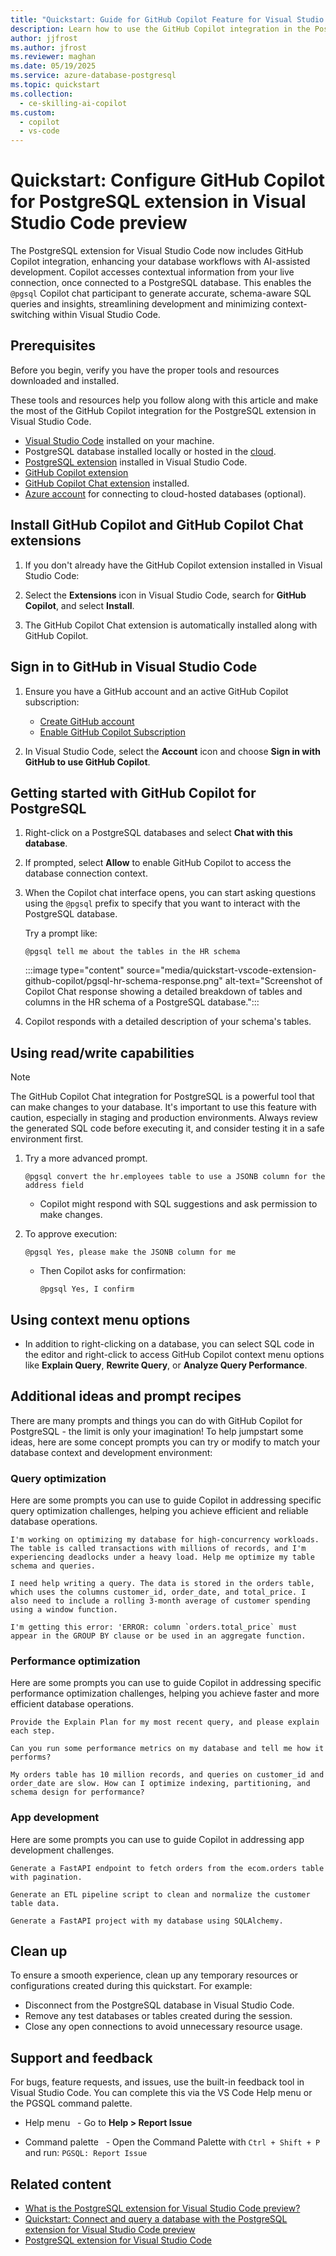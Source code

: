 ```yaml
---
title: "Quickstart: Guide for GitHub Copilot Feature for Visual Studio Code PostgreSQL Extension"
description: Learn how to use the GitHub Copilot integration in the PostgreSQL extension for Visual Studio Code.
author: jjfrost
ms.author: jfrost
ms.reviewer: maghan
ms.date: 05/19/2025
ms.service: azure-database-postgresql
ms.topic: quickstart
ms.collection:
  - ce-skilling-ai-copilot
ms.custom:
  - copilot
  - vs-code
---
```


# Quickstart: Configure GitHub Copilot for PostgreSQL extension in Visual Studio Code preview

The PostgreSQL extension for Visual Studio Code now includes GitHub Copilot integration, enhancing your database workflows with AI-assisted development. Copilot accesses contextual information from your live connection, once connected to a PostgreSQL database. This enables the `@pgsql` Copilot chat participant to generate accurate, schema-aware SQL queries and insights, streamlining development and minimizing context-switching within Visual Studio Code.

## Prerequisites

Before you begin, verify you have the proper tools and resources downloaded and installed.

These tools and resources help you follow along with this article and make the most of the GitHub Copilot integration for the PostgreSQL extension in Visual Studio Code.

- [Visual Studio Code](https://code.visualstudio.com/) installed on your machine.
- PostgreSQL database installed locally or hosted in the [cloud](../../flexible-server/quickstart-create-server.md).
- [PostgreSQL extension](https://marketplace.visualstudio.com/items?itemName=ms-ossdata.vscode-postgresql) installed in Visual Studio Code.
- [GitHub Copilot extension](https://marketplace.visualstudio.com/items?itemName=GitHub.copilot)
- [GitHub Copilot Chat extension](https://marketplace.visualstudio.com/items?itemName=GitHub.copilot-chat) installed.
- [Azure account](../../flexible-server/how-to-deploy-on-azure-free-account.md) for connecting to cloud-hosted databases (optional).

## Install GitHub Copilot and GitHub Copilot Chat extensions

1. If you don't already have the GitHub Copilot extension installed in Visual Studio Code:

1. Select the **Extensions** icon in Visual Studio Code, search for **GitHub Copilot**, and select **Install**.

1. The GitHub Copilot Chat extension is automatically installed along with GitHub Copilot.

## Sign in to GitHub in Visual Studio Code

1. Ensure you have a GitHub account and an active GitHub Copilot subscription:

   - [Create GitHub account](https://www.github.com)
   - [Enable GitHub Copilot Subscription](https://github.com/settings/copilot)

1. In Visual Studio Code, select the **Account** icon and choose **Sign in with GitHub to use GitHub Copilot**.

## Getting started with GitHub Copilot for PostgreSQL

1. Right-click on a PostgreSQL databases and select **Chat with this database**.

1. If prompted, select **Allow** to enable GitHub Copilot to access the database connection context.

1. When the Copilot chat interface opens, you can start asking questions using the `@pgsql` prefix to specify that you want to interact with the PostgreSQL database.

    Try a prompt like:

    ```copilot-prompt
    @pgsql tell me about the tables in the HR schema
    ```

    :::image type="content" source="media/quickstart-vscode-extension-github-copilot/pgsql-hr-schema-response.png" alt-text="Screenshot of Copilot Chat response showing a detailed breakdown of tables and columns in the HR schema of a PostgreSQL database.":::

1. Copilot responds with a detailed description of your schema's tables.

## Using read/write capabilities

> [!NOTE]  
> The GitHub Copilot Chat integration for PostgreSQL is a powerful tool that can make changes to your database. It's important to use this feature with caution, especially in staging and production environments. Always review the generated SQL code before executing it, and consider testing it in a safe environment first.

1. Try a more advanced prompt.

    ```copilot-prompt
    @pgsql convert the hr.employees table to use a JSONB column for the address field
    ```

    - Copilot might respond with SQL suggestions and ask permission to make changes.

1. To approve execution:

    ```copilot-prompt
    @pgsql Yes, please make the JSONB column for me
    ```

    - Then Copilot asks for confirmation:

        ```copilot-prompt
        @pgsql Yes, I confirm
        ```

## Using context menu options

- In addition to right-clicking on a database, you can select SQL code in the editor and right-click to access GitHub Copilot context menu options like **Explain Query**, **Rewrite Query**, or **Analyze Query Performance**.

## Additional ideas and prompt recipes

There are many prompts and things you can do with GitHub Copilot for PostgreSQL - the limit is only your imagination! To help jumpstart some ideas, here are some concept prompts you can try or modify to match your database context and development environment:

### Query optimization

Here are some prompts you can use to guide Copilot in addressing specific query optimization challenges, helping you achieve efficient and reliable database operations.

```copilot-prompt
I'm working on optimizing my database for high-concurrency workloads. The table is called transactions with millions of records, and I'm experiencing deadlocks under a heavy load. Help me optimize my table schema and queries.

I need help writing a query. The data is stored in the orders table, which uses the columns customer_id, order_date, and total_price. I also need to include a rolling 3-month average of customer spending using a window function.

I'm getting this error: 'ERROR: column `orders.total_price` must appear in the GROUP BY clause or be used in an aggregate function.
```

### Performance optimization

Here are some prompts you can use to guide Copilot in addressing specific performance optimization challenges, helping you achieve faster and more efficient database operations.

```copilot-prompt
Provide the Explain Plan for my most recent query, and please explain each step.

Can you run some performance metrics on my database and tell me how it performs?

My orders table has 10 million records, and queries on customer_id and order_date are slow. How can I optimize indexing, partitioning, and schema design for performance?
```

### App development

Here are some prompts you can use to guide Copilot in addressing app development challenges.

```copilot-prompt
Generate a FastAPI endpoint to fetch orders from the ecom.orders table with pagination.

Generate an ETL pipeline script to clean and normalize the customer table data.

Generate a FastAPI project with my database using SQLAlchemy.
```

## Clean up

To ensure a smooth experience, clean up any temporary resources or configurations created during this quickstart. For example:

- Disconnect from the PostgreSQL database in Visual Studio Code.
- Remove any test databases or tables created during the session.
- Close any open connections to avoid unnecessary resource usage.

## Support and feedback

For bugs, feature requests, and issues, use the built-in feedback tool in Visual Studio Code. You can complete this via the VS Code Help menu or the PGSQL command palette.

- Help menu
  - Go to **Help > Report Issue**

- Command palette
  - Open the Command Palette with `Ctrl + Shift + P` and run: `PGSQL: Report Issue`

## Related content

- [What is the PostgreSQL extension for Visual Studio Code preview?](overview-vscode-extension.md)
- [Quickstart: Connect and query a database with the PostgreSQL extension for Visual Studio Code preview](quickstart-vscode-extension.md)
- [PostgreSQL extension for Visual Studio Code](https://marketplace.visualstudio.com/items?itemName=ms-ossdata.vscode-postgresql)